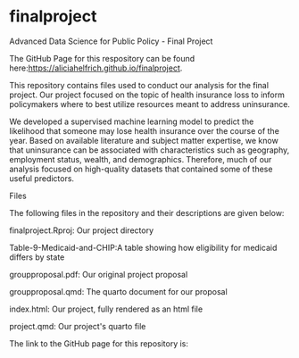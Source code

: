 # finalproject
Advanced Data Science for Public Policy - Final Project

The GitHub Page for this respository can be found here:https://aliciahelfrich.github.io/finalproject. 

This repository contains files used to conduct our analysis for the final project. Our project focused on the topic of health insurance loss to inform policymakers where to best utilize resources meant to address uninsurance. 

We developed a supervised machine learning model to predict the likelihood that someone may lose health insurance over the course of the year. Based on available literature and subject matter expertise, we know that uninsurance can be associated with characteristics such as geography, employment status, wealth, and demographics. Therefore, much of our analysis focused on high-quality datasets that contained some of these useful predictors.

Files

The following files in the repository and their descriptions are given below:

finalproject.Rproj: Our project directory

Table-9-Medicaid-and-CHIP:A table showing how eligibility for medicaid differs by state

groupproposal.pdf: Our original project proposal

groupproposal.qmd: The quarto document for our proposal

index.html: Our project, fully rendered as an html file

project.qmd: Our project's quarto file

The link to the GitHub page for this repository is: 


